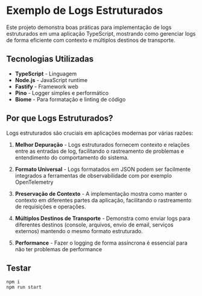 # Exemplo de Logs Estruturados

Este projeto demonstra boas práticas para implementação de logs estruturados em uma aplicação TypeScript, mostrando como gerenciar logs de forma eficiente com contexto e múltiplos destinos de transporte.

## Tecnologias Utilizadas

- **TypeScript** - Linguagem
- **Node.js** - JavaScript runtime
- **Fastify** - Framework web
- **Pino** - Logger simples e performático
- **Biome** - Para formatação e linting de código

## Por que Logs Estruturados?

Logs estruturados são cruciais em aplicações modernas por várias razões:

1. **Melhor Depuração** - Logs estruturados fornecem contexto e relações entre as entradas de log, facilitando o rastreamento de problemas e entendimento do comportamento do sistema.

2. **Formato Universal** - Logs formatados em JSON podem ser facilmente integrados a ferramentas de observabilidade com por exemplo OpenTelemetry

3. **Preservação de Contexto** - A implementação mostra como manter o contexto em diferentes partes da aplicação, facilitando o rastreamento de requisições e operações.

4. **Múltiplos Destinos de Transporte** - Demonstra como enviar logs para diferentes destinos (console, arquivos, envio de email, serviços externos) mantendo o mesmo formato estruturado.

5. **Performance** - Fazer o logging de forma assíncrona é essencial para não ter problemas de performance

## Testar
```
npm i
npm run start
```